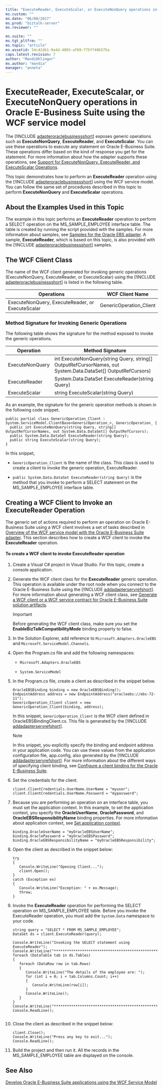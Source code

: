 ```yaml
---
title: "ExecuteReader, ExecuteScalar, or ExecuteNonQuery operations in Oracle E-Business Suite using the WCF service model | Microsoft Docs"
ms.custom: ""
ms.date: "06/08/2017"
ms.prod: "biztalk-server"
ms.reviewer: ""

ms.suite: ""
ms.tgt_pltfrm: ""
ms.topic: "article"
ms.assetid: 54c42db1-9a4d-4003-af69-f75ff48b575a
caps.latest.revision: 7
author: "MandiOhlinger"
ms.author: "mandia"
manager: "anneta"
---
```

# ExecuteReader, ExecuteScalar, or ExecuteNonQuery operations in Oracle E-Business Suite using the WCF service model
The [!INCLUDE [adapteroraclebusinessshort](../../includes/adapteroraclebusinessshort-md.md)] exposes generic operations such as <strong>ExecuteNonQuery</strong>, <strong>ExecuteReader</strong>, and <strong>ExecuteScalar</strong>. You can use these operations to execute any statement on Oracle E-Business Suite. These operations differ based on the kind of response you get for the statement. For more information about how the adapter supports these operations, see [Support for ExecuteNonQuery, ExecuteReader, and ExecuteScalar Operations](../../adapters-and-accelerators/adapter-oracle-ebs/support-for-executenonquery-executereader-and-executescalar-operations.md).  
  
 This topic demonstrates how to perform an <strong>ExecuteReader</strong> operation using the [!INCLUDE [adapteroraclebusinessshort](../../includes/adapteroraclebusinessshort-md.md)] using the WCF service model. You can follow the same set of procedures described in this topic to perform <strong>ExecuteNonQuery</strong> and <strong>ExecuteScalar</strong> operations.  
  
## About the Examples Used in this Topic  
 The example in this topic performs an <strong>ExecuteReader</strong> operation to perform a SELECT operation on the MS_SAMPLE_EMPLOYEE interface table. The table is created by running the script provided with the samples. For more information about samples, see [Samples for the Oracle EBS adapter](../../adapters-and-accelerators/adapter-oracle-ebs/samples-for-the-oracle-ebs-adapter.md). A sample, <strong>ExecuteReader</strong>, which is based on this topic, is also provided with the [!INCLUDE [adapteroraclebusinessshort](../../includes/adapteroraclebusinessshort-md.md)] samples.  
  
## The WCF Client Class  
 The name of the WCF client generated for invoking generic operations (ExecuteNonQuery, ExecuteReader, or ExecuteScalar) using the [!INCLUDE [adapteroraclebusinessshort](../../includes/adapteroraclebusinessshort-md.md)] is listed in the following table.  
  
|Operations|WCF Client Name|  
|----------------|---------------------|  
|ExecuteNonQuery, ExecuteReader, or ExecuteScalar|GenericOperation_Client|  
  
### Method Signature for Invoking Generic Operations  
 The following table shows the signature for the method exposed to invoke the generic operations.  
  
|Operation|Method Signature|  
|---------------|----------------------|  
|ExecuteNonQuery|int ExecuteNonQuery(string Query, string[] OutputRefCursorNames, out System.Data.DataSet[] OutputRefCursors)|  
|ExecuteReader|System.Data.DataSet ExecuteReader(string Query)|  
|ExecuteScalar|string ExecuteScalar(string Query)|  
  
 As an example, the signature for the generic operation methods is shown in the following code snippet.  
  
```  
public partial class GenericOperation_Client : System.ServiceModel.ClientBase<GenericOperation_>, GenericOperation_ {  
  public int ExecuteNonQuery(string Query, string[] OutputRefCursorNames, out System.Data.DataSet[] OutputRefCursors);  
  public System.Data.DataSet ExecuteReader(string Query);  
  public string ExecuteScalar(string Query);  
}  
```  
  
 In this snippet,  
  
-   `GenericOperation_Client` is the name of the class. This class is used to create a client to invoke the generic operation, ExecuteReader.  
  
-   `public System.Data.DataSet ExecuteReader(string Query)` is the method that you invoke to perform a SELECT statement on the MS_SAMPLE_EMPLOYEE interface table.  
  
## Creating a WCF Client to Invoke an ExecuteReader Operation  
 The generic set of actions required to perform an operation on Oracle E-Business Suite using a WCF client involves a set of tasks described in [Overview of the WCF service model with the Oracle E-Business Suite adapter](../../adapters-and-accelerators/adapter-oracle-ebs/overview-of-the-wcf-service-model-with-the-oracle-e-business-suite-adapter.md). This section describes how to create a WCF client to invoke the **ExecuteReader** operation.  
  
#### To create a WCF client to invoke ExecuteReader operation  
  
1. Create a Visual C# project in Visual Studio. For this topic, create a console application.  
  
2. Generate the WCF client class for the <strong>ExecuteReader</strong> generic operation. This operation is available under the root node when you connect to the Oracle E-Business Suite using the [!INCLUDE [addadapterservrefshort](../../includes/addadapterservrefshort-md.md)]. For more information about generating a WCF client class, see [Generate a WCF client or a WCF service contract for Oracle E-Business Suite solution artifacts](../../adapters-and-accelerators/adapter-oracle-ebs/create-a-wcf-client-or-wcf-service-contract-for-oracle-ebs-solution-artifacts.md).  
  
   > [!IMPORTANT]
   >  Before generating the WCF client class, make sure you set the **EnableBizTalkCompatibilityMode** binding property to false.  
  
3. In the Solution Explorer, add reference to `Microsoft.Adapters.OracleEBS` and `Microsoft.ServiceModel.Channels`.  
  
4. Open the Program.cs file and add the following namespaces:  
  
   -   `Microsoft.Adapters.OracleEBS`  
  
   -   `System.ServiceModel`  
  
5. In the Program.cs file, create a client as described in the snippet below.  
  
   ```  
   OracleEBSBinding binding = new OracleEBSBinding();  
   EndpointAddress address = new EndpointAddress("oracleebs://ebs-72-11");  
   GenericOperation_Client client = new GenericOperation_Client(binding, address);  
   ```  
  
    In this snippet, `GenericOperation_Client` is the WCF client defined in OracleEBSBindingClient.cs. This file is generated by the [!INCLUDE [addadapterservrefshort](../../includes/addadapterservrefshort-md.md)].  
  
   > [!NOTE]
   >  In this snippet, you explicitly specify the binding and endpoint address in your application code. You can use these values from the application configuration file, app.config, also generated by the [!INCLUDE [addadapterservrefshort](../../includes/addadapterservrefshort-md.md)]. For more information about the different ways of specifying client binding, see [Configure a client binding for the Oracle E-Business Suite](../../adapters-and-accelerators/adapter-oracle-ebs/configure-a-client-binding-for-the-oracle-e-business-suite.md).  
  
6. Set the credentials for the client.  
  
   ```  
   client.ClientCredentials.UserName.UserName = "myuser";  
   client.ClientCredentials.UserName.Password = "mypassword";  
   ```  
  
7. Because you are performing an operation on an interface table, you must set the application context. In this example, to set the application context, you specify the **OracleUserName**, **OraclePassword**, and **OracleEBSResponsibilityName** binding properties. For more information about application context, see [Set application context](../../adapters-and-accelerators/adapter-oracle-ebs/set-application-context.md).  
  
   ```  
   binding.OracleUserName = "myOracleEBSUserName";  
   binding.OraclePassword = "myOracleEBSPassword";  
   binding.OracleEBSResponsibilityName = "myOracleEBSResponsibility";  
   ```  
  
8. Open the client as described in the snippet below:  
  
   ```  
   try  
   {  
      Console.WriteLine("Opening Client...");  
      client.Open();  
   }  
   catch (Exception ex)  
   {  
      Console.WriteLine("Exception: " + ex.Message);  
      throw;  
   }  
   ```  
  
9. Invoke the **ExecuteReader** operation for performing the SELECT operation on MS_SAMPLE_EMPLOYEE table. Before you invoke the ExecuteReader operation, you must add the `System.Data` namespace to your code.  
  
    ```  
    string query = "SELECT * FROM MS_SAMPLE_EMPLOYEE";  
    DataSet ds = client.ExecuteReader(query);  
  
    Console.WriteLine("Invoking the SELECT statement using ExecuteReader");  
    Console.WriteLine("*****************************************************");  
    foreach (DataTable tab in ds.Tables)  
    {  
       foreach (DataRow row in tab.Rows)  
       {  
          Console.WriteLine("The details of the employee are: ");  
          for (int i = 0; i < tab.Columns.Count; i++)  
          {  
             Console.WriteLine(row[i]);  
          }  
          Console.WriteLine();  
       }  
    }  
    Console.WriteLine("*****************************************************");  
    Console.ReadLine();  
  
    ```  
  
10. Close the client as described in the snippet below:  
  
    ```  
    client.Close();  
    Console.WriteLine("Press any key to exit...");  
    Console.ReadLine();  
    ```  
  
11. Build the project and then run it. All the records in the MS_SAMPLE_EMPLOYEE table are displayed on the console.  
  
## See Also  
 [Develop Oracle E-Business Suite applications using the WCF Service Model](../../adapters-and-accelerators/adapter-oracle-ebs/develop-oracle-e-business-suite-applications-using-the-wcf-service-model.md)